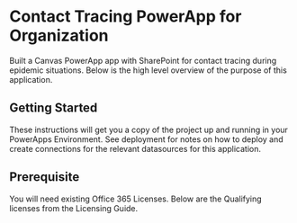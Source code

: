 # Contact Tracing PowerApp for Organization
Built a Canvas PowerApp app with SharePoint for contact tracing during epidemic situations. Below is the high level overview of the purpose of this application.

## Getting Started

These instructions will get you a copy of the project up and running in your PowerApps Environment. See deployment for notes on how to deploy and create connections for the relevant datasources for this application.

## Prerequisite

You will need existing Office 365 Licenses. Below are the Qualifying licenses from the Licensing Guide.




